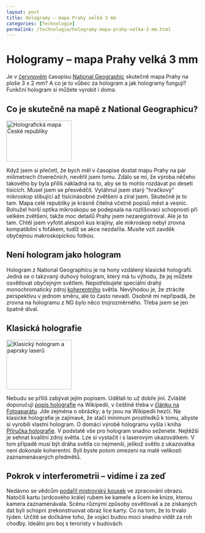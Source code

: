 ```yaml
---
layout: post
title: Hologramy – mapa Prahy velká 3 mm
categories: [Technologie]
permalink: /technologie/hologramy-mapa-prahy-velka-3-mm.html
---
```

# Hologramy – mapa Prahy velká 3 mm

Je v [červnovém](http://www.national-geographic.cz/detail.asp?id=996) časopisu [National Geographic](http://www.national-geographic.cz/) skutečně mapa Prahy na ploše 3 x 2 mm? A co je to vůbec za hologram a jak hologramy fungují? Funkční hologram si můžete vyrobit i doma.

## Co je skutečně na mapě z National Geographicu?

<div class="obry"><div class="leftbox"><img alt="Holografická mapa České republiky" height="107" src="http://techblog.srubar.net/images/holograficka-mapa-cr.jpg" width="170"/></div></div> 

Když jsem si přečetl, že bych měl v časopise dostat mapu Prahy na pár milimetrech čtverečních, nevěřil jsem tomu. Zdálo se mi, že výroba něčeho takového by byla příliš nákladná na to, aby se to mohlo rozdávat po deseti tisících. Musel jsem se přesvědčit. Vytáhnul jsem starý "hračkový" mikroskop slibující až tisícinásobné zvětšení a zíral jsem. Skutečně je to tam. Mapa celé republiky je krásně čitelná včetně popisů měst a vesnic. Bohužel horší optika mikroskopu se podepsala na rozlišovací schopnosti při velkém zvětšení, takže moc detailů Prahy jsem nezaregistroval. Ale je to tam. Chtěl jsem vyfotit alespoň kus krajiny, ale mikroskop nebyl zrovna kompatibilní s foťákem, tudíž se akce nezdařila. Musíte vzít zavděk obyčejnou makroskopickou fotkou.

## Není hologram jako hologram

Hologram z National Geographicu je na hony vzdálený klasické holografii. Jedná se o takzvaný duhový hologram, který má tu výhodu, že jej můžete osvětlovat obyčejným světlem. Nepotřebujete speciální drahý monochromatický zdroj [koherentního](http://en.wikipedia.org/wiki/Coherence_\(physics\)) světla. Nevýhodou je, že ztrácíte perspektivu v jednom směru, ale to často nevadí. Osobně mi nepřipadá, že zrovna na hologramu z NG bylo něco trojrozměrného. Třeba jsem se jen špatně díval.

## Klasická holografie

<div class="obry"><div class="leftbox"><img alt="Klasický hologram a paprsky laserů" height="129" src="http://techblog.srubar.net/images/hologram-lasery.jpg" width="170"/></div></div> 

Nebudu se příliš zabývat jejím popisem. Udělali to už dobře jiní. Zvláště doporučuji [popis holografie](http://en.wikipedia.org/wiki/Holography) na Wikipedii, v češtině třeba v [článku na Fotoaparátu](http://www.fotoaparat.cz/article/3375/1). Jde zejména o obrázky; a ty jsou na Wikipedii hezčí. Na klasické holografie je zajímavé, že stačí minimum prostředků k tomu, abyste si vyrobili vlastní hologram. O domácí výrobě hologramu vyšla i kniha [Příručka holografie](http://www.rossbooks.com/HH/hh.html). V podstatě vše pro hologram snadno seženete. Nejtěžší je sehnat kvalitní zdroj světla. Lze si vystačit i s laserovým ukazovátkem. V tom případě musí být dráha světla co nejmenší, jelikož světlo z ukazovátka není dokonale koherentní. Byli byste potom omezeni na malé velikosti zaznamenávaných předmětů.

## Pokrok v interferometrii – vidíme i za zeď

Nedávno se vědcům [podařil mistrovský kousek](http://www.trnmag.com/Stories/2005/060105/Camera_sees_behind_objects_060105.html) ve zpracování obrazu. Natočili kartu (srdcového krále) rubem ke kameře a lícem ke knize, kterou kamera zaznamenávala. Scénu různými způsoby osvětlovali a ze získaných dat byli schopni zrekonstruovat obraz líce karty. Co na tom, že to trvalo týden. Určitě se dočkáme toho, že vojáci budou moci snadno vidět za roh chodby. Ideální pro boj s teroristy v budovách.

